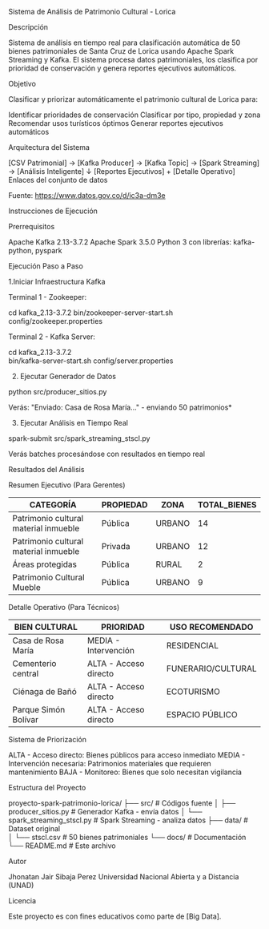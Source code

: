 Sistema de Análisis de Patrimonio Cultural - Lorica

Descripción

Sistema de análisis en tiempo real para clasificación automática de 50 bienes patrimoniales de Santa Cruz de Lorica usando Apache Spark Streaming y Kafka. El sistema procesa datos patrimoniales, los clasifica por prioridad de conservación y genera reportes ejecutivos automáticos.

Objetivo

Clasificar y priorizar automáticamente el patrimonio cultural de Lorica para:

Identificar prioridades de conservación
Clasificar por tipo, propiedad y zona
Recomendar usos turísticos óptimos
Generar reportes ejecutivos automáticos

Arquitectura del Sistema

[CSV Patrimonial] → [Kafka Producer] → [Kafka Topic] → [Spark Streaming] → [Análisis Inteligente]
                                                              ↓
                                      [Reportes Ejecutivos] + [Detalle Operativo]
Enlaces del conjunto de datos

Fuente: https://www.datos.gov.co/d/ic3a-dm3e

Instrucciones de Ejecución

Prerrequisitos

Apache Kafka 2.13-3.7.2
Apache Spark 3.5.0
Python 3 con librerías: kafka-python, pyspark

Ejecución Paso a Paso

1.Iniciar Infraestructura Kafka

Terminal 1 - Zookeeper:

cd kafka_2.13-3.7.2
bin/zookeeper-server-start.sh config/zookeeper.properties

Terminal 2 - Kafka Server:

cd kafka_2.13-3.7.2  
bin/kafka-server-start.sh config/server.properties

2. Ejecutar Generador de Datos

python src/producer_sitios.py

Verás: "Enviado: Casa de Rosa María..." - enviando 50 patrimonios*

3. Ejecutar Análisis en Tiempo Real

spark-submit src/spark_streaming_stscl.py

Verás batches procesándose con resultados en tiempo real

Resultados del Análisis

Resumen Ejecutivo (Para Gerentes)

CATEGORÍA                          | PROPIEDAD | ZONA  | TOTAL_BIENES
-----------------------------------|-----------|-------|-------------
Patrimonio cultural material inmueble | Pública   | URBANO | 14
Patrimonio cultural material inmueble | Privada   | URBANO | 12  
Áreas protegidas                      | Pública   | RURAL  | 2
Patrimonio Cultural Mueble           | Pública   | URBANO | 9

Detalle Operativo (Para Técnicos)

BIEN CULTURAL               | PRIORIDAD               | USO RECOMENDADO
---------------------------|-------------------------|-------------------
Casa de Rosa María         | MEDIA - Intervención    | RESIDENCIAL
Cementerio central         | ALTA - Acceso directo   | FUNERARIO/CULTURAL
Ciénaga de Bañó           | ALTA - Acceso directo   | ECOTURISMO
Parque Simón Bolívar       | ALTA - Acceso directo   | ESPACIO PÚBLICO

Sistema de Priorización

ALTA - Acceso directo: Bienes públicos para acceso inmediato
MEDIA - Intervención necesaria: Patrimonios materiales que requieren mantenimiento
BAJA - Monitoreo: Bienes que solo necesitan vigilancia

Estructura del Proyecto

proyecto-spark-patrimonio-lorica/
├──  src/                           # Códigos fuente
│   ├── producer_sitios.py          # Generador Kafka - envía datos
│   └── spark_streaming_stscl.py    # Spark Streaming - analiza datos
├── data/                            # Dataset original  
│   └── stscl.csv                   # 50 bienes patrimoniales
└── docs/                           # Documentación
    └── README.md                   # Este archivo


Autor

Jhonatan Jair Sibaja Perez
Universidad Nacional Abierta y a Distancia (UNAD)

Licencia

Este proyecto es con fines educativos como parte de [Big Data].
